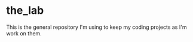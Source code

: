 # the_lab

This is the general repository I'm using to keep my coding projects as I'm work on them.
